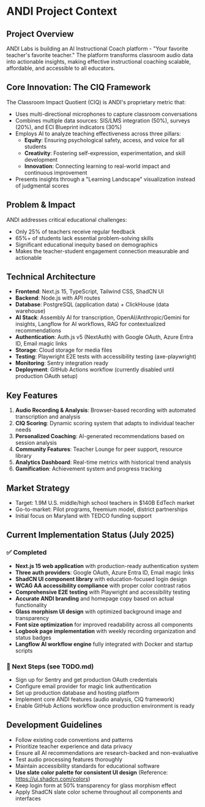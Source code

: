 # ANDI Project Context

## Project Overview
ANDI Labs is building an AI Instructional Coach platform - "Your favorite teacher's favorite teacher." The platform transforms classroom audio data into actionable insights, making effective instructional coaching scalable, affordable, and accessible to all educators.

## Core Innovation: The CIQ Framework
The Classroom Impact Quotient (CIQ) is ANDI's proprietary metric that:
- Uses multi-directional microphones to capture classroom conversations
- Combines multiple data sources: SIS/LMS integration (50%), surveys (20%), and ECI Blueprint indicators (30%)
- Employs AI to analyze teaching effectiveness across three pillars:
  - **Equity**: Ensuring psychological safety, access, and voice for all students
  - **Creativity**: Fostering self-expression, experimentation, and skill development
  - **Innovation**: Connecting learning to real-world impact and continuous improvement
- Presents insights through a "Learning Landscape" visualization instead of judgmental scores

## Problem & Impact
ANDI addresses critical educational challenges:
- Only 25% of teachers receive regular feedback
- 65%+ of students lack essential problem-solving skills
- Significant educational inequity based on demographics
- Makes the teacher-student engagement connection measurable and actionable

## Technical Architecture
- **Frontend**: Next.js 15, TypeScript, Tailwind CSS, ShadCN UI
- **Backend**: Node.js with API routes
- **Database**: PostgreSQL (application data) + ClickHouse (data warehouse)
- **AI Stack**: Assembly AI for transcription, OpenAI/Anthropic/Gemini for insights, Langflow for AI workflows, RAG for contextualized recommendations
- **Authentication**: Auth.js v5 (NextAuth) with Google OAuth, Azure Entra ID, Email magic links
- **Storage**: Cloud storage for media files
- **Testing**: Playwright E2E tests with accessibility testing (axe-playwright)
- **Monitoring**: Sentry integration ready
- **Deployment**: GitHub Actions workflow (currently disabled until production OAuth setup)

## Key Features
1. **Audio Recording & Analysis**: Browser-based recording with automated transcription and analysis
2. **CIQ Scoring**: Dynamic scoring system that adapts to individual teacher needs
3. **Personalized Coaching**: AI-generated recommendations based on session analysis
4. **Community Features**: Teacher Lounge for peer support, resource library
5. **Analytics Dashboard**: Real-time metrics with historical trend analysis
6. **Gamification**: Achievement system and progress tracking

## Market Strategy
- Target: 1.9M U.S. middle/high school teachers in $140B EdTech market
- Go-to-market: Pilot programs, freemium model, district partnerships
- Initial focus on Maryland with TEDCO funding support

## Current Implementation Status (July 2025)
### ✅ Completed
- **Next.js 15 web application** with production-ready authentication system
- **Three auth providers**: Google OAuth, Azure Entra ID, Email magic links
- **ShadCN UI component library** with education-focused login design
- **WCAG AA accessibility compliance** with proper color contrast ratios
- **Comprehensive E2E testing** with Playwright and accessibility testing
- **Accurate ANDI branding** and homepage copy based on actual functionality
- **Glass morphism UI design** with optimized background image and transparency
- **Font size optimization** for improved readability across all components
- **Logbook page implementation** with weekly recording organization and status badges
- **Langflow AI workflow engine** fully integrated with Docker and startup scripts

### 🚧 Next Steps (see TODO.md)
- Sign up for Sentry and get production OAuth credentials
- Configure email provider for magic link authentication
- Set up production database and hosting platform
- Implement core ANDI features (audio analysis, CIQ framework)
- Enable GitHub Actions workflow once production environment is ready

## Development Guidelines
- Follow existing code conventions and patterns
- Prioritize teacher experience and data privacy
- Ensure all AI recommendations are research-backed and non-evaluative
- Test audio processing features thoroughly
- Maintain accessibility standards for educational software
- **Use slate color palette for consistent UI design** (Reference: https://ui.shadcn.com/colors)
- Keep login form at 50% transparency for glass morphism effect
- Apply ShadCN slate color scheme throughout all components and interfaces